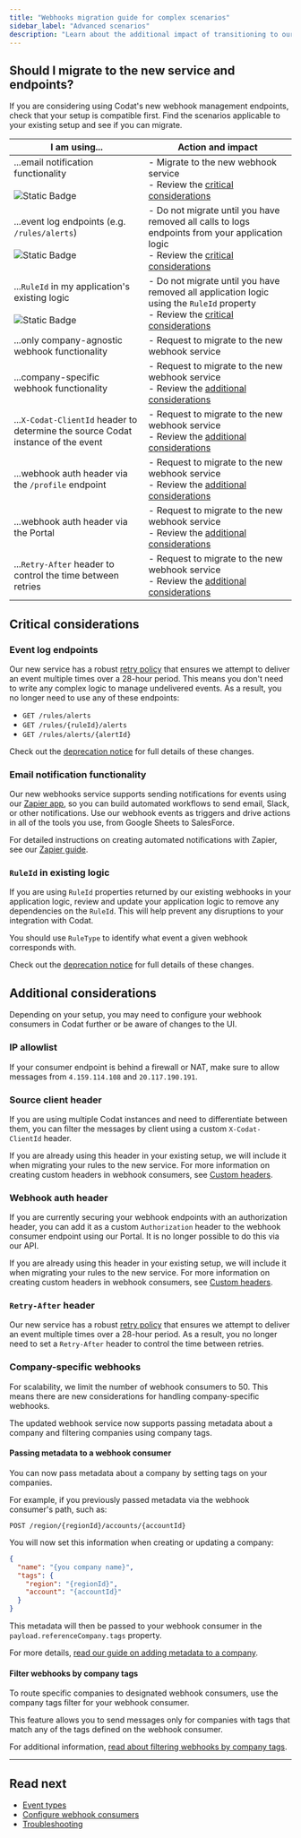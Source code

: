 ```yaml
---
title: "Webhooks migration guide for complex scenarios"
sidebar_label: "Advanced scenarios"
description: "Learn about the additional impact of transitioning to our new service based on your specific setup"
---
```


## Should I migrate to the new service and endpoints?

If you are considering using Codat's new webhook management endpoints, check that your setup is compatible first. Find the scenarios applicable to your existing setup and see if you can migrate.

| I am using...                                                                                                                            | Action and impact                                                                                                                                                                                                  |
| ---------------------------------------------------------------------------------------------------------------------------------------- | ------------------------------------------------------------------------------------------------------------------------------------------------------------------------------------------------------------------ |
| ...email notification functionality <br/><br/> ![Static Badge](https://img.shields.io/badge/Configuration_required-yellow)               | - Migrate to the new webhook service <br/> - Review the [critical considerations](/using-the-api/webhooks/migration-guide-advanced#email-notification-functionality)                                               |
| ...event log endpoints (e.g. `/rules/alerts`) <br/><br/> ![Static Badge](https://img.shields.io/badge/Development_work_required-yellow)  | - Do not migrate until you have removed all calls to logs endpoints from your application logic <br/> - Review the [critical considerations](/using-the-api/webhooks/migration-guide-advanced#event-log-endpoints) |
| ...`RuleId` in my application's existing logic <br/><br/> ![Static Badge](https://img.shields.io/badge/Development_work_required-yellow) | - Do not migrate until you have removed all application logic using the `RuleId` property <br/> - Review the [critical considerations](/using-the-api/webhooks/migration-guide-advanced#ruleid-in-existing-logic)  |
| ...only company-agnostic webhook functionality                                                                                           | - Request to migrate to the new webhook service <br/>                                                                                                                                                              |
| ...company-specific webhook functionality                                                                                                | - Request to migrate to the new webhook service <br/> - Review the [additional considerations](/using-the-api/webhooks/migration-guide-advanced#company-specific-webhooks)                                         |
| ...`X-Codat-ClientId` header to determine the source Codat instance of the event                                                         | - Request to migrate to the new webhook service <br/> - Review the [additional considerations](/using-the-api/webhooks/migration-guide-advanced#source-client-header)                                              |
| ...webhook auth header via the `/profile` endpoint                                                                                       | - Request to migrate to the new webhook service <br/> - Review the [additional considerations](/using-the-api/webhooks/migration-guide-advanced#webhook-auth-header)                                               |
| ...webhook auth header via the Portal                                                                                                    | - Request to migrate to the new webhook service <br/> - Review the [additional considerations](/using-the-api/webhooks/migration-guide-advanced#webhook-auth-header)                                               |
| ...`Retry-After` header to control the time between retries                                                                              | - Request to migrate to the new webhook service <br/> - Review the [additional considerations](/using-the-api/webhooks/migration-guide-advanced#retry-after-header)                                                |

## Critical considerations

### Event log endpoints

Our new service has a robust [retry policy](/using-the-api/webhooks/troubleshooting#retry-policy) that ensures we attempt to deliver an event multiple times over a 28-hour period. This means you don't need to write any complex logic to manage undelivered events. As a result, you no longer need to use any of these endpoints:

- `GET /rules/alerts`
- `GET /rules/{ruleId}/alerts`
- `GET /rules/alerts/{alertId}`

Check out the [deprecation notice](/updates/240306-deprecation-rules-alerts) for full details of these changes.

### Email notification functionality

Our new webhooks service supports sending notifications for events using our [Zapier app](https://zapier.com/apps/codat/integrations), so you can build automated workflows to send email, Slack, or other notifications. Use our webhook events as triggers and drive actions in all of the tools you use, from Google Sheets to SalesForce.

For detailed instructions on creating automated notifications with Zapier, see our [Zapier guide](/using-the-api/webhooks/zapier-integration).

### `RuleId` in existing logic

If you are using `RuleId` properties returned by our existing webhooks in your application logic, review and update your application logic to remove any dependencies on the `RuleId`. This will help prevent any disruptions to your integration with Codat.

You should use `RuleType` to identify what event a given webhook corresponds with.

Check out the [deprecation notice](/updates/240320-deprecation-ruleId) for full details of these changes.

## Additional considerations

Depending on your setup, you may need to configure your webhook consumers in Codat further or be aware of changes to the UI.

### IP allowlist

If your consumer endpoint is behind a firewall or NAT, make sure to allow messages from `4.159.114.108` and `20.117.190.191`.

### Source client header

If you are using multiple Codat instances and need to differentiate between them, you can filter the messages by client using a custom `X-Codat-ClientId` header.

If you are already using this header in your existing setup, we will include it when migrating your rules to the new service. For more information on creating custom headers in webhook consumers, see [Custom headers](/using-the-api/webhooks/create-consumer#custom-headers).

### Webhook auth header

If you are currently securing your webhook endpoints with an authorization header, you can add it as a custom `Authorization` header to the webhook consumer endpoint using our Portal. It is no longer possible to do this via our API.

If you are already using this header in your existing setup, we will include it when migrating your rules to the new service. For more information on creating custom headers in webhook consumers, see [Custom headers](/using-the-api/webhooks/create-consumer#custom-headers).

### `Retry-After` header

Our new service has a robust [retry policy](/using-the-api/webhooks/troubleshooting#retry-policy) that ensures we attempt to deliver an event multiple times over a 28-hour period. As a result, you no longer need to set a `Retry-After` header to control the time between retries.

### Company-specific webhooks

For scalability, we limit the number of webhook consumers to 50. This means there are new considerations for handling company-specific webhooks.

The updated webhook service now supports passing metadata about a company and filtering companies using company tags.

#### Passing metadata to a webhook consumer

You can now pass metadata about a company by setting tags on your companies.

For example, if you previously passed metadata via the webhook consumer's path, such as:

```
POST /region/{regionId}/accounts/{accountId}
```

You will now set this information when creating or updating a company:

```json
{
  "name": "{you company name}",
  "tags": {
    "region": "{regionId}",
    "account": "{accountId}"
  }
}
```

This metadata will then be passed to your webhook consumer in the `payload.referenceCompany.tags` property.

For more details, [read our guide on adding metadata to a company](/using-the-api/managing-companies#add-metadata-to-a-company).

#### Filter webhooks by company tags

To route specific companies to designated webhook consumers, use the company tags filter for your webhook consumer.

This feature allows you to send messages only for companies with tags that match any of the tags defined on the webhook consumer.

For additional information, [read about filtering webhooks by company tags](/using-the-api/webhooks/create-consumer#filter-webhooks-by-company-tags).

---

## Read next

- [Event types](/using-the-api/webhooks/event-types)
- [Configure webhook consumers](/using-the-api/webhooks/create-consumer)
- [Troubleshooting](/using-the-api/webhooks/troubleshooting)
